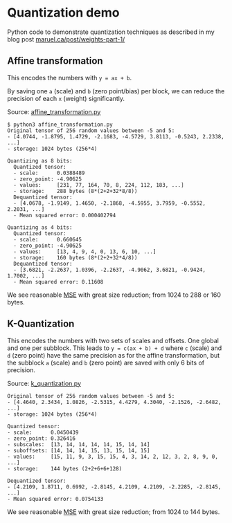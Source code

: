 # Quantization demo

Python code to demonstrate quantization techniques as described in my blog post
[maruel.ca/post/weights-part-1/](https://maruel.ca/post/weights-part-1/)


## Affine transformation

This encodes the numbers with `y = ax + b`.

By saving one `a` (scale) and `b` (zero point/bias) per block, we can reduce the precision of each `x`
(weight) significantly.

Source: [affine_transformation.py](affine_transformation.py)

```
$ python3 affine_transformation.py
Original tensor of 256 random values between -5 and 5:
- [4.0744, -1.8795, 1.4729, -2.1683, -4.5729, 3.8113, -0.5243, 2.2338, ...]
- storage: 1024 bytes (256*4)

Quantizing as 8 bits:
  Quantized tensor:
  - scale:      0.0388489
  - zero_point: -4.90625
  - values:     [231, 77, 164, 70, 8, 224, 112, 183, ...]
  - storage:    288 bytes (8*(2+2+32*8/8))
  Dequantized tensor:
  - [4.0678, -1.9149, 1.4650, -2.1868, -4.5955, 3.7959, -0.5552, 2.2031, ...]
  - Mean squared error: 0.000402794

Quantizing as 4 bits:
  Quantized tensor:
  - scale:      0.660645
  - zero_point: -4.90625
  - values:     [13, 4, 9, 4, 0, 13, 6, 10, ...]
  - storage:    160 bytes (8*(2+2+32*4/8))
  Dequantized tensor:
  - [3.6821, -2.2637, 1.0396, -2.2637, -4.9062, 3.6821, -0.9424, 1.7002, ...]
  - Mean squared error: 0.11608
```

We see reasonable [MSE](https://en.wikipedia.org/wiki/Mean_squared_error) with
great size reduction; from 1024 to 288 or 160 bytes.


## K-Quantization

This encodes the numbers with two sets of scales and offsets. One global and one per subblock. This leads to
`y = c(ax + b) + d` where `c` (scale) and `d` (zero point) have the same precision as for the affine
transformation, but the subblock `a` (scale) and `b` (zero point) are saved with only 6 bits of precision.

Source: [k_quantization.py](k_quantization.py)

```
Original tensor of 256 random values between -5 and 5:
- [4.4640, 2.3434, 1.0826, -2.5315, 4.4279, 4.3040, -2.1526, -2.6482, ...]
- storage: 1024 bytes (256*4)

Quantized tensor:
- scale:      0.0450439
- zero_point: 0.326416
- subscales:  [13, 14, 14, 14, 14, 15, 14, 14]
- suboffsets: [14, 14, 14, 15, 13, 15, 14, 15]
- values:     [15, 11, 9, 3, 15, 15, 4, 3, 14, 2, 12, 3, 2, 8, 9, 0, ...]
- storage:    144 bytes (2+2+6+6+128)

Dequantized tensor:
- [4.2109, 1.8711, 0.6992, -2.8145, 4.2109, 4.2109, -2.2285, -2.8145, ...]
- Mean squared error: 0.0754133
```

We see reasonable [MSE](https://en.wikipedia.org/wiki/Mean_squared_error) with
great size reduction; from 1024 to 144 bytes.
